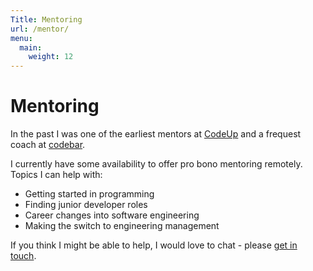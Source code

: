 ```yaml
---
Title: Mentoring
url: /mentor/
menu:
  main:
    weight: 12
---
```


# Mentoring

In the past I was one of the earliest mentors at [CodeUp](http://codeup.org.uk) and a frequest coach at
[codebar](https://codebar.io/).

I currently have some availability to offer pro bono mentoring remotely. Topics I can help with:

- Getting started in programming
- Finding junior developer roles
- Career changes into software engineering
- Making the switch to engineering management

If you think I might be able to help, I would love to chat - please [get in touch](/contact).
